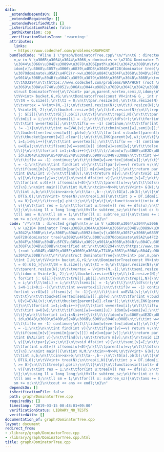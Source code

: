 ```yaml
---
data:
  _extendedDependsOn: []
  _extendedRequiredBy: []
  _extendedVerifiedWith: []
  _isVerificationFailed: false
  _pathExtension: cpp
  _verificationStatusIcon: ':warning:'
  attributes:
    links:
    - https://www.codechef.com/problems/GRAPHCNT
  bundledCode: "#line 1 \"graph/DominatorTree.cpp\"\n/*\n\tG : directed graph\n\t\
    v,w in V \u306B\u3064\u3044\u3066,v dominates w \u21D4 Dominator Tree\u306B\u304A\
    \u3044\u3066v\u304B\u3089w\u3078\u306Epath\u304C\u3042\u308B\n\tv\u306E\u89AA\u3092\
    idom[v]\u3068\u3057\u3066\u6839\u4ED8\u304D\u6728(dominator tree)\u3092\u4F5C\u308C\
    \u3070dominate\u95A2\u4FC2(r->w\u306B\u884C\u304F\u3068\u304D\u5FC5\u305Av\u3092\
    \u901A\u308B\u304B)\u304C\u3059\u3079\u3066\u308F\u304B\u308B\n\tverified at:\n\
    \t\tAOJ294\n\t\thttps://www.codechef.com/problems/GRAPHCNT (root \u304B\u3089\u305F\
    \u3069\u308A\u7740\u3051\u306A\u3044\u9802\u70B9\u304C\u3042\u308B)\n\t\n*/\n\n\
    struct DominatorTree{\n\tV<int> par,m,parent,vertex,semi,U,idom;\n\tint I,N;\n\
    \tVV<int> bucket,G,rG;\n\n\tDominatorTree(const VV<int>& G_, int r = 0):G(G_){\n\
    \t\tN = G.size();\n\t\tI = 0;\n\t\tpar.resize(N);\n\t\tm.resize(N);\n\t\tparent.resize(N);\n\
    \t\tvertex = V<int>(N,-1);\n\t\tsemi.resize(N);\n\t\tU.resize(N);\n\t\tidom =\
    \ V<int>(N,-2);\n\t\tbucket.resize(N);\n\t\trG.resize(N);\n\t\trep(i,N) for(int\
    \ j: G[i]){\n\t\t\trG[j].pb(i);\n\t\t}\n\n\t\trep(i,N){\n\t\t\tpar[i] = i;\n\t\
    \t\tm[i] = i;\n\t\t\tsemi[i] = -1;\n\t\t}\n\t\tdfs(r);\n\t\tfor(int i=N-1;i>0;i--){\n\
    \t\t\tint w=vertex[i];\n\t\t\tif(w == -1) continue;\n\t\t\tfor(int v:rG[w]) if(semi[v]\
    \ != -1){\n\t\t\t\tint u=EVAL(v);\n\t\t\t\tchmin(semi[w],semi[u]);\n\t\t\t}\n\t\
    \t\tbucket[vertex[semi[w]]].pb(w);\n\t\t\tfor(int v:bucket[parent[w]]) U[v]=EVAL(v);\n\
    \t\t\tbucket[parent[w]].clear();\n\t\t\tLINK(parent[w],w);\n\t\t}\n\t\tfor(int\
    \ i=1;i<N;i++){\n\t\t\tint w=vertex[i];\n\t\t\tif(w == -1) continue;\n\t\t\tint\
    \ u=U[w];\n\t\t\tif(semi[w]==semi[u]) idom[w]=semi[w];\n\t\t\telse idom[w]=idom[u];\n\
    \t\t}\n\n\t\tfor(int i=1;i<N;i++){\t\t\t\t//idom[w]\u306E\u4E2D\u8EAB\u3092vertex\
    \ id\u304B\u3089\u540D\u524D\u306B\u5909\u3048\u308B\n\t\t\tint w=vertex[i];\n\
    \t\t\tif(w == -1) continue;\n\t\t\tidom[w]=vertex[idom[w]];\n\t\t}\n\t\tidom[r]\
    \ = -1;\n\t}\n\n\tint find(int v){\n\t\tif(par[v]==v) return v;\n\t\tint r=find(par[v]);\n\
    \t\tif(semi[m[v]]>semi[m[par[v]]]) m[v]=m[par[v]];\n\t\treturn par[v]=r;\n\t}\n\
    \tint EVAL(int v){\n\t\tfind(v);\n\t\treturn m[v];\n\t}\n\tvoid LINK(int x,int\
    \ y){\n\t\tpar[y]=x;\n\t}\n\tvoid dfs(int v){\n\t\tsemi[v]=I;\n\t\tvertex[I++]=v;\n\
    \t\tfor(int u:G[v]) if(semi[u]<0){\n\t\t\tparent[u]=v;\n\t\t\tdfs(u);\n\t\t}\n\
    \t}\n};\n\nint main(){\n\tint N,M;\n\tcin>>N>>M;\n\tVV<int> G(N);\n\trep(i,M){\n\
    \t\tint a,b;\n\t\tcin>>a>>b;\n\t\ta--,b--;\n\t\tG[a].pb(b);\n\t}\n\tDominatorTree\
    \ DT(G,0);\n\tVV<int> tree(N);\n\trep(i,N){\n\t\tint p = DT.idom[i];\n\t\tif(p\
    \ >= 0){\n\t\t\ttree[p].pb(i);\n\t\t}\n\t}\n\tfunction<int(int)> dfs = [&](int\
    \ v){\n\t\tint res = 1;\n\t\tfor(int u:tree[v]) res += dfs(u);\n\t\treturn res;\n\
    \t};\n\tusing ll = long long;\n\tV<ll> subtree_sz;\n\tfor(int c: tree[0]) subtree_sz.pb(dfs(c));\n\
    \tll ans = 0;\n\tll sm = 1;\n\tfor(ll x: subtree_sz){\n\t\tans += x * sm;\n\t\t\
    sm += x;\n\t}\n\tcout << ans << endl;\n}\n"
  code: "/*\n\tG : directed graph\n\tv,w in V \u306B\u3064\u3044\u3066,v dominates\
    \ w \u21D4 Dominator Tree\u306B\u304A\u3044\u3066v\u304B\u3089w\u3078\u306Epath\u304C\
    \u3042\u308B\n\tv\u306E\u89AA\u3092idom[v]\u3068\u3057\u3066\u6839\u4ED8\u304D\
    \u6728(dominator tree)\u3092\u4F5C\u308C\u3070dominate\u95A2\u4FC2(r->w\u306B\u884C\
    \u304F\u3068\u304D\u5FC5\u305Av\u3092\u901A\u308B\u304B)\u304C\u3059\u3079\u3066\
    \u308F\u304B\u308B\n\tverified at:\n\t\tAOJ294\n\t\thttps://www.codechef.com/problems/GRAPHCNT\
    \ (root \u304B\u3089\u305F\u3069\u308A\u7740\u3051\u306A\u3044\u9802\u70B9\u304C\
    \u3042\u308B)\n\t\n*/\n\nstruct DominatorTree{\n\tV<int> par,m,parent,vertex,semi,U,idom;\n\
    \tint I,N;\n\tVV<int> bucket,G,rG;\n\n\tDominatorTree(const VV<int>& G_, int r\
    \ = 0):G(G_){\n\t\tN = G.size();\n\t\tI = 0;\n\t\tpar.resize(N);\n\t\tm.resize(N);\n\
    \t\tparent.resize(N);\n\t\tvertex = V<int>(N,-1);\n\t\tsemi.resize(N);\n\t\tU.resize(N);\n\
    \t\tidom = V<int>(N,-2);\n\t\tbucket.resize(N);\n\t\trG.resize(N);\n\t\trep(i,N)\
    \ for(int j: G[i]){\n\t\t\trG[j].pb(i);\n\t\t}\n\n\t\trep(i,N){\n\t\t\tpar[i]\
    \ = i;\n\t\t\tm[i] = i;\n\t\t\tsemi[i] = -1;\n\t\t}\n\t\tdfs(r);\n\t\tfor(int\
    \ i=N-1;i>0;i--){\n\t\t\tint w=vertex[i];\n\t\t\tif(w == -1) continue;\n\t\t\t\
    for(int v:rG[w]) if(semi[v] != -1){\n\t\t\t\tint u=EVAL(v);\n\t\t\t\tchmin(semi[w],semi[u]);\n\
    \t\t\t}\n\t\t\tbucket[vertex[semi[w]]].pb(w);\n\t\t\tfor(int v:bucket[parent[w]])\
    \ U[v]=EVAL(v);\n\t\t\tbucket[parent[w]].clear();\n\t\t\tLINK(parent[w],w);\n\t\
    \t}\n\t\tfor(int i=1;i<N;i++){\n\t\t\tint w=vertex[i];\n\t\t\tif(w == -1) continue;\n\
    \t\t\tint u=U[w];\n\t\t\tif(semi[w]==semi[u]) idom[w]=semi[w];\n\t\t\telse idom[w]=idom[u];\n\
    \t\t}\n\n\t\tfor(int i=1;i<N;i++){\t\t\t\t//idom[w]\u306E\u4E2D\u8EAB\u3092vertex\
    \ id\u304B\u3089\u540D\u524D\u306B\u5909\u3048\u308B\n\t\t\tint w=vertex[i];\n\
    \t\t\tif(w == -1) continue;\n\t\t\tidom[w]=vertex[idom[w]];\n\t\t}\n\t\tidom[r]\
    \ = -1;\n\t}\n\n\tint find(int v){\n\t\tif(par[v]==v) return v;\n\t\tint r=find(par[v]);\n\
    \t\tif(semi[m[v]]>semi[m[par[v]]]) m[v]=m[par[v]];\n\t\treturn par[v]=r;\n\t}\n\
    \tint EVAL(int v){\n\t\tfind(v);\n\t\treturn m[v];\n\t}\n\tvoid LINK(int x,int\
    \ y){\n\t\tpar[y]=x;\n\t}\n\tvoid dfs(int v){\n\t\tsemi[v]=I;\n\t\tvertex[I++]=v;\n\
    \t\tfor(int u:G[v]) if(semi[u]<0){\n\t\t\tparent[u]=v;\n\t\t\tdfs(u);\n\t\t}\n\
    \t}\n};\n\nint main(){\n\tint N,M;\n\tcin>>N>>M;\n\tVV<int> G(N);\n\trep(i,M){\n\
    \t\tint a,b;\n\t\tcin>>a>>b;\n\t\ta--,b--;\n\t\tG[a].pb(b);\n\t}\n\tDominatorTree\
    \ DT(G,0);\n\tVV<int> tree(N);\n\trep(i,N){\n\t\tint p = DT.idom[i];\n\t\tif(p\
    \ >= 0){\n\t\t\ttree[p].pb(i);\n\t\t}\n\t}\n\tfunction<int(int)> dfs = [&](int\
    \ v){\n\t\tint res = 1;\n\t\tfor(int u:tree[v]) res += dfs(u);\n\t\treturn res;\n\
    \t};\n\tusing ll = long long;\n\tV<ll> subtree_sz;\n\tfor(int c: tree[0]) subtree_sz.pb(dfs(c));\n\
    \tll ans = 0;\n\tll sm = 1;\n\tfor(ll x: subtree_sz){\n\t\tans += x * sm;\n\t\t\
    sm += x;\n\t}\n\tcout << ans << endl;\n}\n"
  dependsOn: []
  isVerificationFile: false
  path: graph/DominatorTree.cpp
  requiredBy: []
  timestamp: '2019-03-15 00:48:01+09:00'
  verificationStatus: LIBRARY_NO_TESTS
  verifiedWith: []
documentation_of: graph/DominatorTree.cpp
layout: document
redirect_from:
- /library/graph/DominatorTree.cpp
- /library/graph/DominatorTree.cpp.html
title: graph/DominatorTree.cpp
---
```

